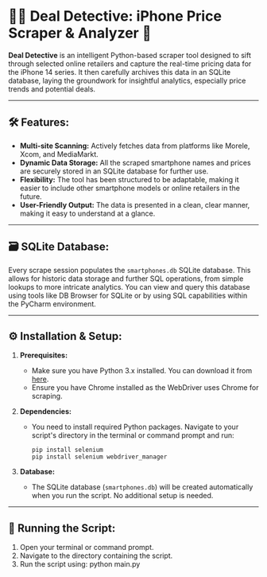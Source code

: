 # 🕵️‍♂️ Deal Detective: iPhone Price Scraper & Analyzer 📱

**Deal Detective** is an intelligent Python-based scraper tool designed to sift through selected online retailers and capture the real-time pricing data for the iPhone 14 series. It then carefully archives this data in an SQLite database, laying the groundwork for insightful analytics, especially price trends and potential deals.

---

## 🛠️ Features:

- **Multi-site Scanning:** Actively fetches data from platforms like Morele, Xcom, and MediaMarkt.
- **Dynamic Data Storage:** All the scraped smartphone names and prices are securely stored in an SQLite database for further use.
- **Flexibility:** The tool has been structured to be adaptable, making it easier to include other smartphone models or online retailers in the future.
- **User-Friendly Output:** The data is presented in a clean, clear manner, making it easy to understand at a glance.

---

## 🗃️ SQLite Database:

Every scrape session populates the `smartphones.db` SQLite database. This allows for historic data storage and further SQL operations, from simple lookups to more intricate analytics. You can view and query this database using tools like DB Browser for SQLite or by using SQL capabilities within the PyCharm environment.

---

## ⚙️ Installation & Setup:

1. **Prerequisites:**
    - Make sure you have Python 3.x installed. You can download it from [here](https://www.python.org/downloads/).
    - Ensure you have Chrome installed as the WebDriver uses Chrome for scraping.

2. **Dependencies:** 
    - You need to install required Python packages. Navigate to your script's directory in the terminal or command prompt and run: 
      ```
      pip install selenium
      pip install selenium webdriver_manager
      ```

3. **Database:** 
    - The SQLite database (`smartphones.db`) will be created automatically when you run the script. No additional setup is needed.

---

## 🚀 Running the Script:

1. Open your terminal or command prompt.
2. Navigate to the directory containing the script.
3. Run the script using: python main.py

